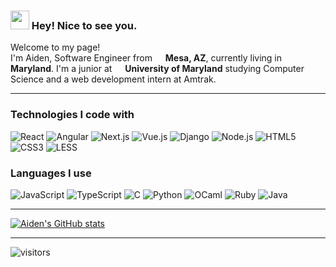 <!--
**aidenstern/aidenstern** is a ✨ _special_ ✨ repository because its `README.md` (this file) appears on your GitHub profile.

Here are some ideas to get you started:

- 🔭 I’m currently working on ...
- 🌱 I’m currently learning ...
- 👯 I’m looking to collaborate on ...
- 🤔 I’m looking for help with ...
- 💬 Ask me about ...
- 📫 How to reach me: ...
- 😄 Pronouns: ...
- ⚡ Fun fact: ...
-->

<h3> <img src="https://emojis.slackmojis.com/emojis/images/1531849430/4246/blob-sunglasses.gif?1531849430" width="30"/> Hey! Nice to see you. </h3>


<p>Welcome to my page! </br> I'm Aiden, Software Engineer from <img src="https://upload.wikimedia.org/wikipedia/commons/9/9d/Flag_of_Arizona.svg" width="13"/> <b>Mesa, AZ</b>, currently living in <img src="https://upload.wikimedia.org/wikipedia/commons/a/a0/Flag_of_Maryland.svg" width="13"/> <b>Maryland</b>. I'm a junior at <img src="https://upload.wikimedia.org/wikipedia/commons/a/a6/Maryland_Terrapins_logo.svg" width="13"/> <b>University of Maryland</b> studying Computer Science and a web development intern at Amtrak. </p>

<hr/>

<h3>Technologies I code with</h3>
<p>
  <img alt="React" src="https://img.shields.io/badge/-React-45b8d8?style=flat-square&logo=react&logoColor=white" />
  <img alt="Angular" src="https://img.shields.io/badge/-Angular-DD0031?style=flat-square&logo=angular&logoColor=white" />
  <img alt="Next.js" src="https://img.shields.io/badge/-Next.js-black?style=flat-square&logo=Next.js&logoColor=white" />
  <img alt="Vue.js" src="https://img.shields.io/badge/-Vue.js-darkgreen?style=flat-square&logo=Vue.js&logoColor=white" />
  <img alt="Django" src="https://img.shields.io/badge/-Django-0C4B33?style=flat-square&logo=Django&logoColor=white" />
  <img alt="Node.js" src="https://img.shields.io/badge/-Node.js-43853d?style=flat-square&logo=Node.js&logoColor=white" />
  <img alt="HTML5" src="https://img.shields.io/badge/-HTML5-brown?style=flat-square&logo=HTML5&logoColor=white" />
  <img alt="CSS3" src="https://img.shields.io/badge/-CSS3-blue?style=flat-square&logo=CSS3&logoColor=white" />
  <img alt="LESS" src="https://img.shields.io/badge/-LESS-darkblue?style=flat-square&logo=LESS&logoColor=white" />
</p>

<h3> Languages I use </h3>
<p>
  <img alt="JavaScript" src="https://img.shields.io/badge/-JavaScript-purple?style=flat-square&logo=JavaScript&logoColor=white" />
  <img alt="TypeScript" src="https://img.shields.io/badge/-TypeScript-blue?style=flat-square&logo=TypeScript&logoColor=white" />
  <img alt="C" src="https://img.shields.io/badge/-C-blue?style=flat-square&logo=C&logoColor=white" />
  <img alt="Python" src="https://img.shields.io/badge/-Python-yellow?style=flat-square&logo=python&logoColor=white" />
  <img alt="OCaml" src="https://img.shields.io/badge/-OCaml-orange?style=flat-square&logo=OCaml&logoColor=white" />
  <img alt="Ruby" src="https://img.shields.io/badge/-Ruby-red?style=flat-square&logo=Ruby&logoColor=white" />
  <img alt="Java" src="https://img.shields.io/badge/-Java-purple?style=flat-square&logo=Java&logoColor=white" />
</p>

<hr/>

[![Aiden's GitHub stats](https://github-readme-stats.vercel.app/api?username=aidenstern)](https://github.com/anuraghazra/github-readme-stats)

<hr/>

![visitors](https://visitor-badge.glitch.me/badge?page_id=aidenstern.aidenstern)



